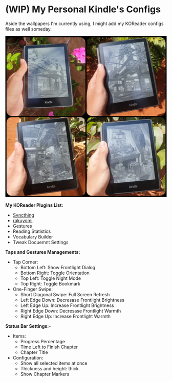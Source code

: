 # (WIP) My Personal Kindle's Configs
Aside the wallpapers I'm currently using, I might add my KOReader configs files as well someday.

![](https://github.com/felipe-juan/jailbroken-kindle-stuff/blob/main/assets/20250419_184552.jpg)

**My KOReader Plugins List:**
- [Syncthing](https://github.com/jasonchoimtt/koreader-syncthing)
- [rakuyomi](https://github.com/hanatsumi/rakuyomi)
- Gestures
- Reading Statistics
- Vocabulary Builder
- Tweak Docuemnt Settings

**Taps and Gestures Managements:**
- Tap Corner:
  - Bottom Left: Show Frontlight Dialog
  - Bottom Right: Toggle Orientation
  - Top Left: Toggle Night Mode
  - Top Right: Toggle Bookmark
- One-Finger Swipe:
  - Short Diagonal Swipe: Full Screen Refresh
  - Left Edge Down: Decresase Frontlight Brightness
  - Left Edge Up: Increase Frontlight Brightness
  - Right Edge Down: Decresase Frontlight Warmth
  - Right Edge Up: Increase Frontlight Warmth

**Status Bar Settings:**-
- Items:
  - Progress Percentage
  - Time Left to Finish Chapter
  - Chapter Title
- Configuration:
  - Show all selected items at once
  - Thickness and height: thick
  - Show Chapter Markers

